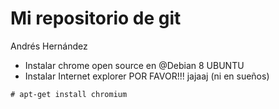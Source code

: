 # Mi repositorio de git

Andrés Hernández

+ Instalar chrome open source en @Debian 8 UBUNTU
+ Instalar Internet explorer POR FAVOR!!! jajaaj (ni en sueños)


```
# apt-get install chromium
```
